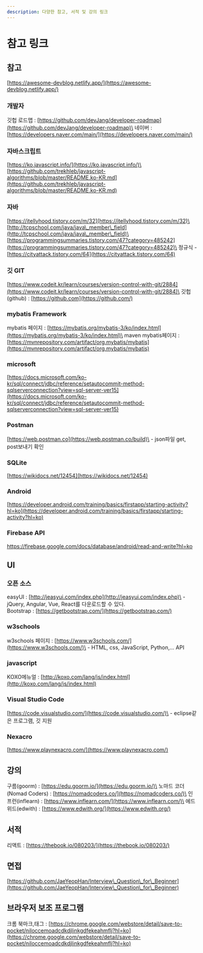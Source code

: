 ```yaml
---
description: 다양한 참고, 서적 및 강의 링크
---
```


# 참고 링크

## 참고

[https://awesome-devblog.netlify.app/](https://awesome-devblog.netlify.app/)

### 개발자&#x20;

깃헙 로드맵 : [https://github.com/devJang/developer-roadmap](https://github.com/devJang/developer-roadmap)\
네이버 : [https://developers.naver.com/main/](https://developers.naver.com/main/)

### 자바스크립트&#x20;

&#x20;[https://ko.javascript.info/](https://ko.javascript.info/)\
[https://github.com/trekhleb/javascript-algorithms/blob/master/README.ko-KR.md](https://github.com/trekhleb/javascript-algorithms/blob/master/README.ko-KR.md)

### 자바

[https://itellyhood.tistory.com/m/32](https://itellyhood.tistory.com/m/32)\
[http://tcpschool.com/java/java\_member\_field](http://tcpschool.com/java/java\_member\_field)\
[https://programmingsummaries.tistory.com/47?category=485242](https://programmingsummaries.tistory.com/47?category=485242)\
정규식 - [https://cityattack.tistory.com/64](https://cityattack.tistory.com/64)

### 깃 GIT

[https://www.codeit.kr/learn/courses/version-control-with-git/2884](https://www.codeit.kr/learn/courses/version-control-with-git/2884)\
깃헙(github) : [https://github.com](https://github.com/)

### mybatis Framework

mybatis 페이지 : [https://mybatis.org/mybatis-3/ko/index.html](https://mybatis.org/mybatis-3/ko/index.html)\
maven mybatis페이지 : [https://mvnrepository.com/artifact/org.mybatis/mybatis](https://mvnrepository.com/artifact/org.mybatis/mybatis)

### microsoft

[https://docs.microsoft.com/ko-kr/sql/connect/jdbc/reference/setautocommit-method-sqlserverconnection?view=sql-server-ver15](https://docs.microsoft.com/ko-kr/sql/connect/jdbc/reference/setautocommit-method-sqlserverconnection?view=sql-server-ver15)

### Postman

[https://web.postman.co](https://web.postman.co/build)\
\- json파일 get, post보내기 확인

### SQLite

[https://wikidocs.net/12454](https://wikidocs.net/12454)

### Android

[https://developer.android.com/training/basics/firstapp/starting-activity?hl=ko](https://developer.android.com/training/basics/firstapp/starting-activity?hl=ko)

### Firebase API

[https://firebase.google.com/docs/database/android/read-and-write?hl=ko ](https://firebase.google.com/docs/database/android/read-and-write?hl=ko)

## UI

### 오픈 소스

easyUI : [http://jeasyui.com/index.php](http://jeasyui.com/index.php)\
\- jQuery, Angular, Vue, React를 다운로드할 수 있다.\
Bootstrap : [https://getbootstrap.com/](https://getbootstrap.com/)

### w3schools

w3schools 페이지 : [https://www.w3schools.com/](https://www.w3schools.com/)\
\- HTML, css, JavaScript, Python,... API

### javascript

KOXO메뉴얼 : [http://koxo.com/lang/js/index.html](http://koxo.com/lang/js/index.html)

### Visual Studio Code

[https://code.visualstudio.com/](https://code.visualstudio.com/)\
\- eclipse같은 프로그램, 깃 지원

### Nexacro

[https://www.playnexacro.com/](https://www.playnexacro.com/)

## 강의

구름(goorm) : [https://edu.goorm.io/](https://edu.goorm.io/)\
노마드 코더(Nomad Coders) : [https://nomadcoders.co/](https://nomadcoders.co/)\
인프런(inflearn) : [https://www.inflearn.com/](https://www.inflearn.com/)\
에드위드(edwith) : [https://www.edwith.org/](https://www.edwith.org/)

## 서적

리액트 : [https://thebook.io/080203/](https://thebook.io/080203/)

## 면접

[https://github.com/JaeYeopHan/Interview\_Question\_for\_Beginner](https://github.com/JaeYeopHan/Interview\_Question\_for\_Beginner)

## 브라우저 보조 프로그램

크롬 북마크,태그 : [https://chrome.google.com/webstore/detail/save-to-pocket/niloccemoadcdkdjlinkgdfekeahmflj?hl=ko](https://chrome.google.com/webstore/detail/save-to-pocket/niloccemoadcdkdjlinkgdfekeahmflj?hl=ko)
